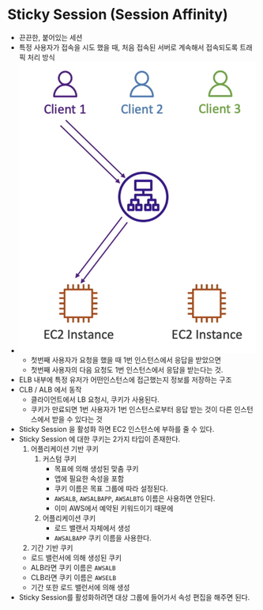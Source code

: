 # Sticky Session (Session Affinity)
- 끈끈한, 붙어있는 세션
- 특정 사용자가 접속을 시도 했을 때, 처음 접속된 서버로 계속해서 접속되도록 트래픽 처리 방식
- ![img.png](./img/sticky-session/sticky-session.png)
  - 첫번째 사용자가 요청을 했을 때 1번 인스턴스에서 응답을 받았으면
  - 첫번째 사용자의 다음 요청도 1번 인스턴스에서 응답을 받는다는 것.
- ELB 내부에 특정 유저가 어떤인스턴스에 접근했는지 정보를 저장하는 구조
- CLB / ALB 에서 동작
  - 클라이언트에서 LB 요청시, 쿠키가 사용된다.
  - 쿠키가 만료되면 1번 사용자가 1번 인스턴스로부터 응답 받는 것이 다른 인스턴스에서 받을 수 있다는 것
- Sticky Session 을 활성화 하면 EC2 인스턴스에 부하를 줄 수 있다.
- Sticky Session 에 대한 쿠키는 2가지 타입이 존재한다.
  1. 어플리케이션 기반 쿠키
     1. 커스텀 쿠키
        - 목표에 의해 생성된 맞춤 쿠키
        - 앱에 필요한 속성을 포함
        - 쿠키 이름은 목표 그룹에 따라 설정된다.
        - `AWSALB`, `AWSALBAPP`, `AWSALBTG` 이름은 사용하면 안된다.
        - 이미 AWS에서 예약된 키워드이기 때문에
     2. 어플리케이션 쿠키
        - 로드 밸랜서 자체에서 생성
        - `AWSALBAPP` 쿠키 이름을 사용한다. 
  2. 기간 기반 쿠키
    - 로드 밸런서에 의해 생성된 쿠키
    - ALB라면 쿠키 이름은 `AWSALB`
    - CLB라면 쿠키 이름은 `AWSELB`
    - 기간 또한 로드 밸런서에 의해 생성
- Sticky Session를 활성화하려면 대상 그룹에 들어가서 속성 편집을 해주면 된다.